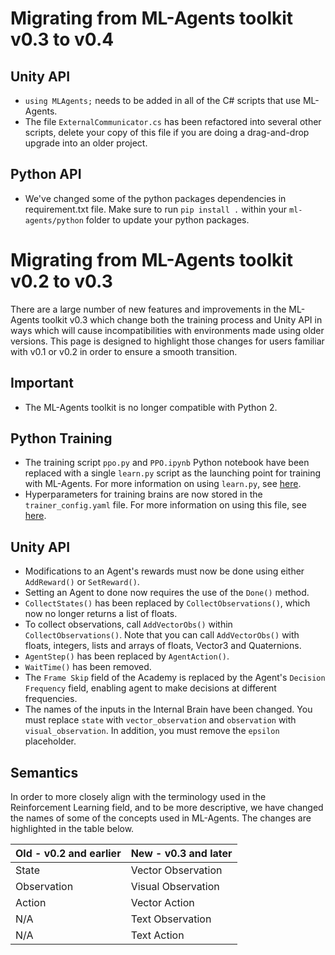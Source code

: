 # Migrating from ML-Agents toolkit v0.3 to v0.4

## Unity API
 * `using MLAgents;` needs to be added in all of the C# scripts that use ML-Agents. 
 * The file `ExternalCommunicator.cs` has been refactored into several other scripts, delete your copy of this file if you are doing a drag-and-drop upgrade into an older project.

## Python API
 * We've changed some of the python packages dependencies in requirement.txt file. Make sure to run `pip install .` within your `ml-agents/python` folder to update your python packages. 

# Migrating from ML-Agents toolkit v0.2 to v0.3

There are a large number of new features and improvements in the ML-Agents toolkit v0.3 which change both the training process and Unity API in ways which will cause incompatibilities with environments made using older versions. This page is designed to highlight those changes for users familiar with v0.1 or v0.2 in order to ensure a smooth transition.

## Important
 * The ML-Agents toolkit is no longer compatible with Python 2. 

## Python Training
 * The training script `ppo.py` and `PPO.ipynb` Python notebook have been replaced with a single `learn.py` script as the launching point for training with ML-Agents. For more information on using `learn.py`, see [here]().
 * Hyperparameters for training brains are now stored in the `trainer_config.yaml` file. For more information on using this file, see [here]().

## Unity API
 * Modifications to an Agent's rewards must now be done using either `AddReward()` or `SetReward()`.
 * Setting an Agent to done now requires the use of the `Done()` method.
 * `CollectStates()` has been replaced by `CollectObservations()`, which now no longer returns a list of floats.
 * To collect observations, call `AddVectorObs()` within `CollectObservations()`. Note that you can call `AddVectorObs()` with floats, integers, lists and arrays of floats, Vector3 and Quaternions. 
 * `AgentStep()` has been replaced by `AgentAction()`.
 * `WaitTime()` has been removed.
 * The `Frame Skip` field of the Academy is replaced by the Agent's `Decision Frequency` field, enabling agent to make decisions at different frequencies.
 * The names of the inputs in the Internal Brain have been changed. You must replace `state` with `vector_observation` and `observation` with `visual_observation`. In addition, you must remove the `epsilon` placeholder.

## Semantics
In order to more closely align with the terminology used in the Reinforcement Learning field, and to be more descriptive, we have changed the names of some of the concepts used in ML-Agents. The changes are highlighted in the table below.

| Old - v0.2 and earlier | New - v0.3 and later |
| --- | --- |
| State | Vector Observation |
| Observation | Visual Observation |
| Action | Vector Action |
| N/A | Text Observation |
| N/A | Text Action |
